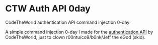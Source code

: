 # CTW Auth API 0day
CodeTheWorld authentication API command injection 0-day

A simple command injection 0-day I made for the [authentication API](https://github.com/CTWSec/-C-Auth-Server-Side-Files) by CodeTheWorld, just to clown r00ntu/co9/b0nk/Jeff the eGod (skid).